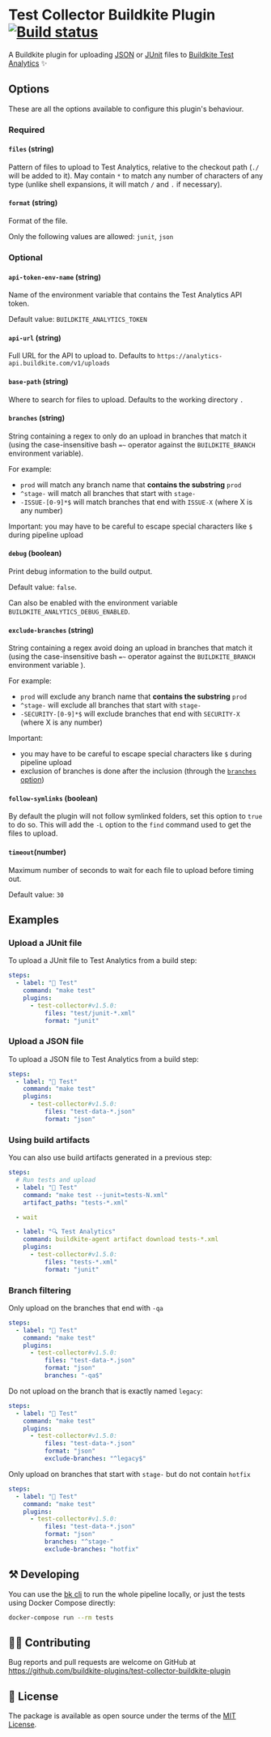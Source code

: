 # Test Collector Buildkite Plugin [![Build status](https://badge.buildkite.com/e77fce33cffd9045543fdba23c51a6aec8e8b6161fa4c136a3.svg)](https://buildkite.com/buildkite/plugins-test-collector)

A Buildkite plugin for uploading [JSON](https://buildkite.com/docs/test-analytics/importing-json) or [JUnit](https://buildkite.com/docs/test-analytics/importing-junit-xml) files to [Buildkite Test Analytics](https://buildkite.com/test-analytics) ✨

## Options

These are all the options available to configure this plugin's behaviour.

### Required

#### `files` (string)

Pattern of files to upload to Test Analytics, relative to the checkout path (`./` will be added to it). May contain `*` to match any number of characters of any type (unlike shell expansions, it will match `/` and `.` if necessary).

#### `format` (string)

Format of the file.

Only the following values are allowed: `junit`, `json`

### Optional

#### `api-token-env-name` (string)

Name of the environment variable that contains the Test Analytics API token.

Default value: `BUILDKITE_ANALYTICS_TOKEN`

#### `api-url` (string)

Full URL for the API to upload to. Defaults to `https://analytics-api.buildkite.com/v1/uploads`

#### `base-path` (string)

Where to search for files to upload. Defaults to the working directory `.`

#### `branches` (string)

String containing a regex to only do an upload in branches that match it (using the case-insensitive bash `=~` operator against the `BUILDKITE_BRANCH` environment variable).

For example:
* `prod` will match any branch name that **contains the substring** `prod`
* `^stage-` will match all branches that start with `stage-`
* `-ISSUE-[0-9]*$` will match branches that end with `ISSUE-X` (where X is any number)

Important: you may have to be careful to escape special characters like `$` during pipeline upload

#### `debug` (boolean)

Print debug information to the build output.

Default value: `false`.

Can also be enabled with the environment variable `BUILDKITE_ANALYTICS_DEBUG_ENABLED`.

#### `exclude-branches` (string)

String containing a regex avoid doing an upload in branches that match it (using the case-insensitive bash `=~` operator against the `BUILDKITE_BRANCH` environment variable ).

For example:
* `prod` will exclude any branch name that **contains the substring** `prod`
* `^stage-` will exclude all branches that start with `stage-`
* `-SECURITY-[0-9]*$` will exclude branches that end with `SECURITY-X` (where X is any number)

Important:
* you may have to be careful to escape special characters like `$` during pipeline upload
* exclusion of branches is done after the inclusion (through the [`branches` option](#branches-string))

#### `follow-symlinks` (boolean)

By default the plugin will not follow symlinked folders, set this option to `true` to do so. This will add the `-L` option to the `find` command used to get the files to upload.

#### `timeout`(number)

Maximum number of seconds to wait for each file to upload before timing out.

Default value: `30`

## Examples

### Upload a JUnit file

To upload a JUnit file to Test Analytics from a build step:

```yaml
steps:
  - label: "🔨 Test"
    command: "make test"
    plugins:
      - test-collector#v1.5.0:
          files: "test/junit-*.xml"
          format: "junit"
```

### Upload a JSON file

To upload a JSON file to Test Analytics from a build step:

```yaml
steps:
  - label: "🔨 Test"
    command: "make test"
    plugins:
      - test-collector#v1.5.0:
          files: "test-data-*.json"
          format: "json"
```

### Using build artifacts

You can also use build artifacts generated in a previous step:

```yaml
steps:
  # Run tests and upload 
  - label: "🔨 Test"
    command: "make test --junit=tests-N.xml"
    artifact_paths: "tests-*.xml"

  - wait

  - label: "🔍 Test Analytics"
    command: buildkite-agent artifact download tests-*.xml
    plugins:
      - test-collector#v1.5.0:
          files: "tests-*.xml"
          format: "junit"
```

### Branch filtering

Only upload on the branches that end with `-qa`

```yaml
steps:
  - label: "🔨 Test"
    command: "make test"
    plugins:
      - test-collector#v1.5.0:
          files: "test-data-*.json"
          format: "json"
          branches: "-qa$"
```

Do not upload on the branch that is exactly named `legacy`:

```yaml
steps:
  - label: "🔨 Test"
    command: "make test"
    plugins:
      - test-collector#v1.5.0:
          files: "test-data-*.json"
          format: "json"
          exclude-branches: "^legacy$"
```

Only upload on branches that start with `stage-` but do not contain `hotfix`

```yaml
steps:
  - label: "🔨 Test"
    command: "make test"
    plugins:
      - test-collector#v1.5.0:
          files: "test-data-*.json"
          format: "json"
          branches: "^stage-"
          exclude-branches: "hotfix"
```


## ⚒ Developing

You can use the [bk cli](https://github.com/buildkite/cli) to run the whole pipeline locally, or just the tests using Docker Compose directly:

```bash
docker-compose run --rm tests
```

## 👩‍💻 Contributing

Bug reports and pull requests are welcome on GitHub at https://github.com/buildkite-plugins/test-collector-buildkite-plugin

## 📜 License

The package is available as open source under the terms of the [MIT License](https://opensource.org/licenses/MIT).
